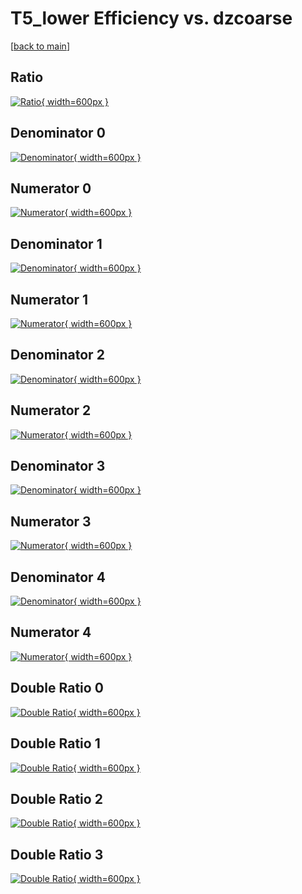 # T5_lower Efficiency vs. dzcoarse

[[back to main](./)]



## Ratio

[![Ratio](../mtv/var/T5_lower_loweta_321_-1_eff_dzcoarse.png){ width=600px }](../mtv/var/T5_lower_loweta_321_-1_eff_dzcoarse.pdf)

## Denominator 0

[![Denominator](../mtv/den/T5_lower_loweta_321_-1_eff_dzcoarse_den0.png){ width=600px }](../mtv/den/T5_lower_loweta_321_-1_eff_dzcoarse_den0.pdf)

## Numerator 0

[![Numerator](../mtv/num/T5_lower_loweta_321_-1_eff_dzcoarse_num0.png){ width=600px }](../mtv/num/T5_lower_loweta_321_-1_eff_dzcoarse_num0.pdf)

## Denominator 1

[![Denominator](../mtv/den/T5_lower_loweta_321_-1_eff_dzcoarse_den1.png){ width=600px }](../mtv/den/T5_lower_loweta_321_-1_eff_dzcoarse_den1.pdf)

## Numerator 1

[![Numerator](../mtv/num/T5_lower_loweta_321_-1_eff_dzcoarse_num1.png){ width=600px }](../mtv/num/T5_lower_loweta_321_-1_eff_dzcoarse_num1.pdf)

## Denominator 2

[![Denominator](../mtv/den/T5_lower_loweta_321_-1_eff_dzcoarse_den2.png){ width=600px }](../mtv/den/T5_lower_loweta_321_-1_eff_dzcoarse_den2.pdf)

## Numerator 2

[![Numerator](../mtv/num/T5_lower_loweta_321_-1_eff_dzcoarse_num2.png){ width=600px }](../mtv/num/T5_lower_loweta_321_-1_eff_dzcoarse_num2.pdf)

## Denominator 3

[![Denominator](../mtv/den/T5_lower_loweta_321_-1_eff_dzcoarse_den3.png){ width=600px }](../mtv/den/T5_lower_loweta_321_-1_eff_dzcoarse_den3.pdf)

## Numerator 3

[![Numerator](../mtv/num/T5_lower_loweta_321_-1_eff_dzcoarse_num3.png){ width=600px }](../mtv/num/T5_lower_loweta_321_-1_eff_dzcoarse_num3.pdf)

## Denominator 4

[![Denominator](../mtv/den/T5_lower_loweta_321_-1_eff_dzcoarse_den4.png){ width=600px }](../mtv/den/T5_lower_loweta_321_-1_eff_dzcoarse_den4.pdf)

## Numerator 4

[![Numerator](../mtv/num/T5_lower_loweta_321_-1_eff_dzcoarse_num4.png){ width=600px }](../mtv/num/T5_lower_loweta_321_-1_eff_dzcoarse_num4.pdf)

## Double Ratio 0

[![Double Ratio](../mtv/ratio/T5_lower_loweta_321_-1_eff_dzcoarse_ratio0.png){ width=600px }](../mtv/ratio/T5_lower_loweta_321_-1_eff_dzcoarse_ratio0.pdf)

## Double Ratio 1

[![Double Ratio](../mtv/ratio/T5_lower_loweta_321_-1_eff_dzcoarse_ratio1.png){ width=600px }](../mtv/ratio/T5_lower_loweta_321_-1_eff_dzcoarse_ratio1.pdf)

## Double Ratio 2

[![Double Ratio](../mtv/ratio/T5_lower_loweta_321_-1_eff_dzcoarse_ratio2.png){ width=600px }](../mtv/ratio/T5_lower_loweta_321_-1_eff_dzcoarse_ratio2.pdf)

## Double Ratio 3

[![Double Ratio](../mtv/ratio/T5_lower_loweta_321_-1_eff_dzcoarse_ratio3.png){ width=600px }](../mtv/ratio/T5_lower_loweta_321_-1_eff_dzcoarse_ratio3.pdf)

